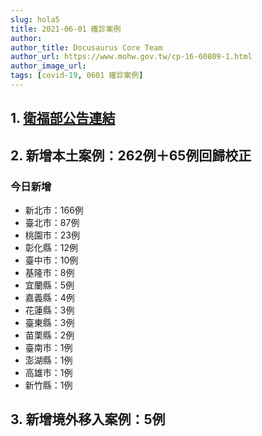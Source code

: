 ```yaml
---
slug: hola5
title: 2021-06-01 確診案例
author: 
author_title: Docusaurus Core Team
author_url: https://www.mohw.gov.tw/cp-16-60809-1.html
author_image_url: 
tags: [covid-19, 0601 確診案例]
---
```


## 1. [衛福部公告連結](https://www.cdc.gov.tw/Bulletin/Detail/NbJPnux7EVXkJOnojvfmzw?typeid=9)

## 2. 新增本土案例：262例＋65例回歸校正

### 今日新增
* 新北市：166例
* 臺北市：87例
* 桃園市：23例
* 彰化縣：12例
* 臺中市：10例
* 基隆市：8例
* 宜蘭縣：5例
* 嘉義縣：4例
* 花蓮縣：3例
* 臺東縣：3例
* 苗栗縣：2例
* 臺南市：1例
* 澎湖縣：1例
* 高雄市：1例
* 新竹縣：1例

## 3. 新增境外移入案例：5例

